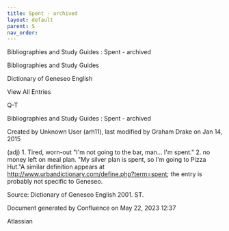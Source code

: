 ```yaml
---
title: Spent - archived
layout: default
parent: S
nav_order:
---
```


Bibliographies and Study Guides : Spent - archived

Bibliographies and Study Guides

Dictionary of Geneseo English

View All Entries

Q-T

Bibliographies and Study Guides : Spent - archived

Created by  Unknown User (arh11), last modified by  Graham Drake on Jan 14, 2015

(adj) 1. Tired, worn-out &quot;I'm not going to the bar, man... I'm spent.&quot; 2. no money left on meal plan. &quot;My silver plan is spent, so I'm going to Pizza Hut.&quot;A similar definition appears at http://www.urbandictionary.com/define.php?term=spent; the entry is probably not specific to Geneseo.

Source: Dictionary of Geneseo English 2001. ST.

Document generated by Confluence on May 22, 2023 12:37

Atlassian
